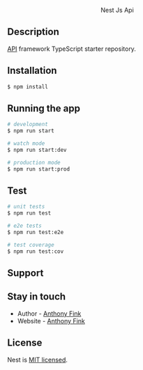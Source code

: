 <p align="center">
    Nest Js Api
</p>

## Description

[API](https://github.com/psytonik/api) framework TypeScript starter repository.

## Installation

```bash
$ npm install
```

## Running the app

```bash
# development
$ npm run start

# watch mode
$ npm run start:dev

# production mode
$ npm run start:prod
```

## Test

```bash
# unit tests
$ npm run test

# e2e tests
$ npm run test:e2e

# test coverage
$ npm run test:cov
```

## Support


## Stay in touch

- Author - [Anthony Fink](https://anthonyfink.dev)
- Website - [Anthony Fink](https://anthonyfink.dev)

## License

Nest is [MIT licensed](LICENSE).
